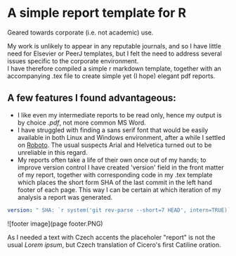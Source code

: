 # A simple report template for R
Geared towards corporate (i.e. not academic) use.

My work is unlikely to appear in any reputable journals, and so I have little need for Elsevier or PeerJ templates, but I felt the need to address several issues specific to the corporate environment.  
I have therefore compiled a simple r markdown template, together with an accompanying .tex file to create simple yet (I hope) elegant pdf reports.

## A few features I found advantageous:  
* I like even my intermediate reports to be read only, hence my output is by choice *.pdf*, not more common MS Word.  
* I have struggled with finding a sans serif font that would be easily available in both Linux and Windows environment, after a while I settled on [Roboto](https://fonts.google.com/specimen/Roboto). The usual suspects Arial and Helvetica turned out to be unreliable in this regard.
* My reports often take a life of their own once out of my hands; to improve version control I have created 'version' field in the front matter of my report, together with corresponding code in my .tex template which places the short form SHA of the last commit in the left hand footer of each page. This way I can be certain at which iteration of my analysis a report was generated.
``` yaml
version: " SHA: `r system('git rev-parse --short=7 HEAD', intern=TRUE)`" 
```  
![footer image](page footer.PNG)

As I needed a text with Czech accents the placeholer "report" is not the usual *Lorem ipsum*, but Czech translation of Cicero's first Catiline oration.

